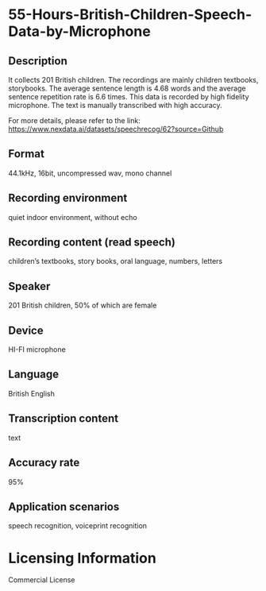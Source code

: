 # 55-Hours-British-Children-Speech-Data-by-Microphone


## Description
It collects 201 British children. The recordings are mainly children textbooks, storybooks. The average sentence length is 4.68 words and the average sentence repetition rate is 6.6 times. This data is recorded by high fidelity microphone. The text is manually transcribed with high accuracy.

For more details, please refer to the link: https://www.nexdata.ai/datasets/speechrecog/62?source=Github


## Format
44.1kHz, 16bit, uncompressed wav, mono channel

## Recording environment
quiet indoor environment, without echo

## Recording content (read speech)
children’s textbooks, story books, oral language, numbers, letters

## Speaker
201 British children, 50% of which are female

## Device
HI-FI microphone

## Language
British English

## Transcription content
text

## Accuracy rate
95%

## Application scenarios
speech recognition, voiceprint recognition

# Licensing Information
Commercial License
